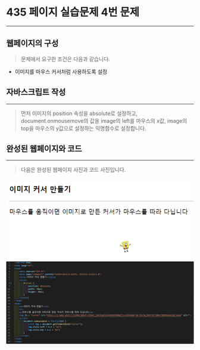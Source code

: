 # 435 페이지 실습문제 4번 문제

-----------------------------

## 웹페이지의 구성

> 문제에서 요구한 조건은 다음과 같습니다.

+ 이미지를 마우스 커서처럼 사용하도록 설정

## 자바스크립트 작성

-----------------------------

> 먼저 이미지의 position 속성을 absolute로 설정하고, document.onmousemove의 값을 image의 left를 마우스의 x값, image의 top을 마우스의 y값으로 설정하는 익명함수로 설정합니다.

## 완성된 웹페이지와 코드

-----------------------------

> 다음은 완성된 웹페이지 사진과 코드 사진입니다.

<img src="./image/p435_웹페이지.png">
<img src="./image/p435_코드.png">